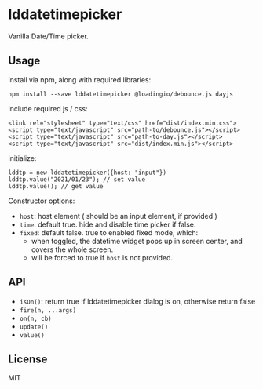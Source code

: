 # lddatetimepicker

Vanilla Date/Time picker.


## Usage

install via npm, along with required libraries:

    npm install --save lddatetimepicker @loadingio/debounce.js dayjs


include required js / css:

    <link rel="stylesheet" type="text/css" href="dist/index.min.css">
    <script type="text/javascript" src="path-to/debounce.js"></script>
    <script type="text/javascript" src="path-to-day.js"></script>
    <script type="text/javascript" src="dist/index.min.js"></script>


initialize:

    lddtp = new lddatetimepicker({host: "input"})
    lddtp.value("2021/01/23"); // set value
    lddtp.value(); // get value


Constructor options:

 - `host`: host element ( should be an input element, if provided )
 - `time`: default true. hide and disable time picker if false.
 - `fixed`: default false. true to enabled fixed mode, which:
   - when toggled, the datetime widget pops up in screen center, and covers the whole screen.
   - will be forced to true if `host` is not provided.


## API

 - `isOn()`: return true if lddatetimepicker dialog is on, otherwise return false
 - `fire(n, ...args)`
 - `on(n, cb)`
 - `update()`
 - `value()`


## License

MIT
